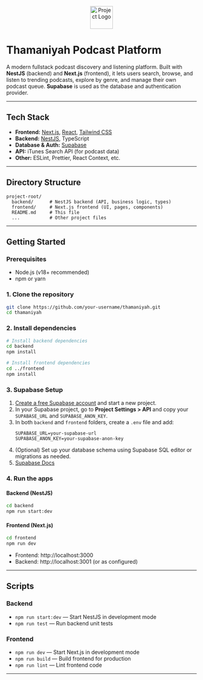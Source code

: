 <p align="center">
  <img src="frontend/src/components/Logo.tsx" width="60" alt="Project Logo" />
</p>

# Thamaniyah Podcast Platform

A modern fullstack podcast discovery and listening platform. Built with **NestJS** (backend) and **Next.js** (frontend), it lets users search, browse, and listen to trending podcasts, explore by genre, and manage their own podcast queue. **Supabase** is used as the database and authentication provider.

---


## Tech Stack
- **Frontend:** [Next.js](https://nextjs.org/), [React](https://react.dev/), [Tailwind CSS](https://tailwindcss.com/)
- **Backend:** [NestJS](https://nestjs.com/), TypeScript
- **Database & Auth:** [Supabase](https://supabase.com/)
- **API:** iTunes Search API (for podcast data)
- **Other:** ESLint, Prettier, React Context, etc.

---

## Directory Structure
```
project-root/
  backend/      # NestJS backend (API, business logic, types)
  frontend/     # Next.js frontend (UI, pages, components)
  README.md     # This file
  ...           # Other project files
```

---

## Getting Started

### Prerequisites
- Node.js (v18+ recommended)
- npm or yarn

### 1. Clone the repository
```bash
git clone https://github.com/your-username/thamaniyah.git
cd thamaniyah
```

### 2. Install dependencies
```bash
# Install backend dependencies
cd backend
npm install

# Install frontend dependencies
cd ../frontend
npm install
```

### 3. Supabase Setup
1. [Create a free Supabase account](https://app.supabase.com/) and start a new project.
2. In your Supabase project, go to **Project Settings > API** and copy your `SUPABASE_URL` and `SUPABASE_ANON_KEY`.
3. In both `backend` and `frontend` folders, create a `.env` file and add:
   ```env
   SUPABASE_URL=your-supabase-url
   SUPABASE_ANON_KEY=your-supabase-anon-key
   ```
4. (Optional) Set up your database schema using Supabase SQL editor or migrations as needed.
5. [Supabase Docs](https://supabase.com/docs)

### 4. Run the apps
#### Backend (NestJS)
```bash
cd backend
npm run start:dev
```

#### Frontend (Next.js)
```bash
cd frontend
npm run dev
```

- Frontend: http://localhost:3000
- Backend:  http://localhost:3001 (or as configured)

---

## Scripts
### Backend
- `npm run start:dev` — Start NestJS in development mode
- `npm run test` — Run backend unit tests

### Frontend
- `npm run dev` — Start Next.js in development mode
- `npm run build` — Build frontend for production
- `npm run lint` — Lint frontend code

---

